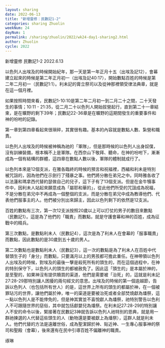 ```yaml
---
layout: sharing
date: 2022-06-13
title: "新增靈修：民數記1-2"
categories: sharing Zhuolin
weekNum: 24
dayNum: 1
permalink: /sharing/zhuolin/2022/wk24-day1-sharing2.html
author: Zhuolin
cycle: 2022
---  
```

新增靈修 民數記1-2
2022.6.13

以色列人出埃及的時候開始紀年，那一天是第一年正月十五（出埃及記12），會幕建立起來的時候是第二年正月初一（出埃及記40:17），開始數點百姓的時候是第二年二月初一（民數記1:1）。利未記的膏立祭司以及從神那裡領受律法典章，就是在這一個月裡。

如果按照時間來看，民數記1-10:10是第二年二月初一到二月二十之間，二十天發生的事情；10:11 - 21:35，從二月二十以色列人開始拔營起行，直到第二十一章結束，是在曠野的剩下39年；民數記22-36章是在曠野的這期間發生的重要事件和神的吩咐的記錄。

第一章到第四章看起來很瑣碎，其實很有趣。基本的內容就是數點人數、紮營和職責。

以色列人出埃及的時候被神稱為祂的「軍隊」，但是那時候的以色列人出身奴僕，沒有訓練裝備，根本稱不上是軍隊。在西奈山下敬拜、聽命，在神的吩咐下，漸漸成為一個有結構的群體，這四章在數點人數以後，軍隊的體制就成行了。

以色列本來是12個支派，在雅各臨終的時候的預言和祝福裡，西緬和利未是特別被咒詛的，因為他們在示劍行了殘暴之事。他們將分散在弟兄之中。同時雅各收了以法蓮和瑪拿西代替約瑟做自己的兒子，這下子有了13個支派。但是在金牛犢事件中，因利未人站起來願意成為「屬耶和華的」，從此他們所受的咒詛成為祝福，不是分散在弟兄中不再成為一個整個的支派，而是分散在弟兄中成為教導他們、代表他們服事主的人。他們被分別出來歸主，因此以色列剩下的依然是12支派。

百姓的數點有三次，第一次12支派按照20歲以上可以打仗的男子的數目來數點（民數記1）。這是為了他們的「職責」而數點，就是守護會幕和神的百姓，成為征戰中的精兵。

第三次數點，是數點利未人（民數記4），這次是為了利未人在會幕的「服事職責」而數點，因此數點的是30歲到五十歲的男人。

第二次數點也是數點利未人（民數記3），這一次的數點是為了利未人在百姓中代替頭生子的「身分」而數點，只要滿月以上的男孩都可擔此重任。在神帶領以色列人出埃及的時候，對埃及的最後一擊是殺死所有的頭生的，而在這個過程中，在神的特別保守下，以色列人的頭生的都被赦免了。因此這「頭生的」是本屬於神的，是至聖的，如果神沒有提供贖買的渠道，他們是需要被「治死」的，這就是利未記27:28-29那特別讓人困擾的兩句經文的意思。出埃及的時候的第一個逾越節，告訴以色列人（也包括所有世人）的是，這世界上所有的頭生的都屬於神，在一個被罪玷污的世界，讓他們屬於神，唯一的渠道是要被治死或者全部焚燒獻為燔祭，這一點以色列人是不能倖免的，但是神其實並不喜悅獻人為燔祭，祂特別警告以色利人不可跟隨世界的惡俗，其中就包括獻嬰兒為燔祭。在利未記27:28-29的特別讓人不安的命令以後，緊接著在民數記3神就告訴以色列人祂特別的恩典，就是用一群祂揀選的人代替這些頭生的人（動物還是要被獻上為燔祭），這群人就是利未人。他們代替的方法是遠離世俗，成為聖潔歸於神、貼近神、一生專心服事神的祭司和聖殿（會幕），後來還有在民中引導百姓不偏離神的職責。


琢琳
